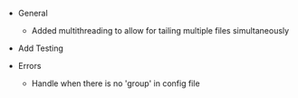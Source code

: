 * General
  * Added multithreading to allow for tailing multiple files simultaneously

* Add Testing

* Errors
  * Handle when there is no 'group' in config file
